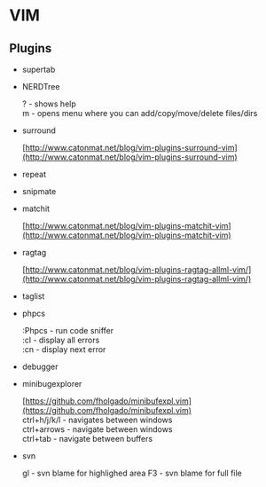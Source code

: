 VIM
===

Plugins
-------
- supertab
- NERDTree

    ? - shows help  
    m - opens menu where you can add/copy/move/delete files/dirs  
- surround
    
    [http://www.catonmat.net/blog/vim-plugins-surround-vim](http://www.catonmat.net/blog/vim-plugins-surround-vim)
- repeat
- snipmate
- matchit
    
    [http://www.catonmat.net/blog/vim-plugins-matchit-vim](http://www.catonmat.net/blog/vim-plugins-matchit-vim)
- ragtag
    
    [http://www.catonmat.net/blog/vim-plugins-ragtag-allml-vim/](http://www.catonmat.net/blog/vim-plugins-ragtag-allml-vim/)
- taglist
    
- phpcs
    
    :Phpcs - run code sniffer  
    :cl - display all errors  
    :cn - display next error
- debugger
- minibugexplorer 
    
    [https://github.com/fholgado/minibufexpl.vim](https://github.com/fholgado/minibufexpl.vim)  
    ctrl+h/j/k/l - navigates between windows  
    ctrl+arrows - navigate between windows  
    ctrl+tab - navigate between buffers

- svn

    gl - svn blame for highlighed area
    F3 - svn blame for full file

